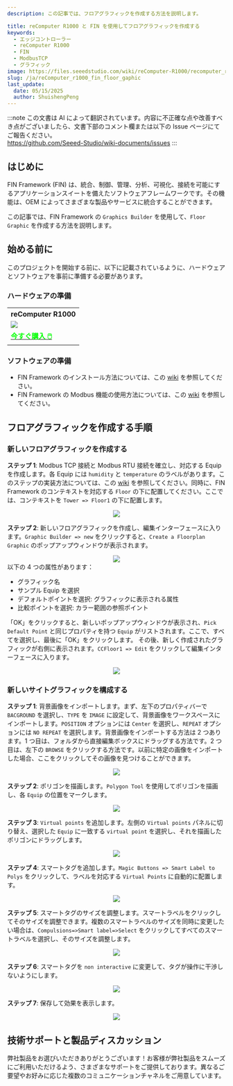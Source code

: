 ```yaml
---
description: この記事では、フロアグラフィックを作成する方法を説明します。

title: reComputer R1000 と FIN を使用してフロアグラフィックを作成する
keywords:
  - エッジコントローラー
  - reComputer R1000
  - FIN
  - ModbusTCP
  - グラフィック
image: https://files.seeedstudio.com/wiki/reComputer-R1000/recomputer_r_images/01.png
slug: /ja/reComputer_r1000_fin_floor_gaphic
last_update:
  date: 05/15/2025
  author: ShuishengPeng
---
```

:::note
この文書は AI によって翻訳されています。内容に不正確な点や改善すべき点がございましたら、文書下部のコメント欄または以下の Issue ページにてご報告ください。  
https://github.com/Seeed-Studio/wiki-documents/issues
:::

## はじめに
FIN Framework (FIN) は、統合、制御、管理、分析、可視化、接続を可能にするアプリケーションスイートを備えたソフトウェアフレームワークです。その機能は、OEM によってさまざまな製品やサービスに統合することができます。

この記事では、FIN Framework の `Graphics Builder` を使用して、`Floor Graphic` を作成する方法を説明します。

## 始める前に

このプロジェクトを開始する前に、以下に記載されているように、ハードウェアとソフトウェアを事前に準備する必要があります。

### ハードウェアの準備

<div class="table-center">
	<table class="table-nobg">
    <tr class="table-trnobg">
      <th class="table-trnobg">reComputer R1000</th>
		</tr>
    <tr class="table-trnobg"></tr>
		<tr class="table-trnobg">
			<td class="table-trnobg"><div style={{textAlign:'center'}}><img src="https://files.seeedstudio.com/wiki/reComputer-R1000/recomputer_r_images/01.png" style={{width:300, height:'auto'}}/></div></td>
		</tr>
    <tr class="table-trnobg"></tr>
		<tr class="table-trnobg">
			<td class="table-trnobg"><div class="get_one_now_container" style={{textAlign: 'center'}}><a class="get_one_now_item" href="https://www.seeedstudio.com/reComputer-R1025-10-p-5895.html">
              <strong><span><font color={'FFFFFF'} size={"4"}> 今すぐ購入 🖱️</font></span></strong>
          </a></div></td>
        </tr>
    </table>
    </div>

### ソフトウェアの準備
* FIN Framework のインストール方法については、この [wiki](https://wiki.seeedstudio.com/ja/reComputer_r1000_install_fin/) を参照してください。
* FIN Framework の Modbus 機能の使用方法については、この [wiki](https://wiki.seeedstudio.com/ja/reComputer_r1000_fin_modbus_tcp_and_rtu/) を参照してください。

## フロアグラフィックを作成する手順
### 新しいフロアグラフィックを作成する
**ステップ 1**: Modbus TCP 接続と Modbus RTU 接続を確立し、対応する Equip を作成します。各 Equip には `humidity` と `temperature` のラベルがあります。このステップの実装方法については、この [wiki](https://wiki.seeedstudio.com/ja/reComputer_r1000_fin_modbus_tcp_and_rtu/) を参照してください。同時に、FIN Framework のコンテキストを対応する `Floor` の下に配置してください。ここでは、コンテキストを `Tower => Floor1` の下に配置します。

<center><img width={600} src="https://files.seeedstudio.com/wiki/reComputer-R1000/fin/Floor_sit_path_and_equip.png" /></center>

**ステップ 2**: 新しいフロアグラフィックを作成し、編集インターフェースに入ります。`Graphic Builder => new` をクリックすると、`Create a Floorplan Graphic` のポップアップウィンドウが表示されます。

<center><img width={600} src="https://files.seeedstudio.com/wiki/reComputer-R1000/fin/Floor_sit_new_floor_graphic.png" /></center>
以下の 4 つの属性があります：

  - グラフィック名
  - サンプル Equip を選択
  - デフォルトポイントを選択: グラフィックに表示される属性
  - 比較ポイントを選択: カラー範囲の参照ポイント

「OK」をクリックすると、新しいポップアップウィンドウが表示され、`Pick Default Point` と同じプロパティを持つ `Equip` がリストされます。ここで、すべてを選択し、最後に「OK」をクリックします。
その後、新しく作成されたグラフィックが右側に表示されます。`CCFloor1 => Edit` をクリックして編集インターフェースに入ります。

<center><img width={600} src="https://files.seeedstudio.com/wiki/reComputer-R1000/fin/Floor_graphic_1.gif" /></center>

### 新しいサイトグラフィックを構成する

**ステップ 1**: 背景画像をインポートします。まず、左下のプロパティバーで `BACGROUND` を選択し、`TYPE` を `IMAGE` に設定して、背景画像をワークスペースにインポートします。`POSITION` オプションには `Center` を選択し、`REPEAT` オプションには `NO REPEAT` を選択します。背景画像をインポートする方法は 2 つあります。1 つ目は、フォルダから直接編集ボックスにドラッグする方法です。2 つ目は、左下の `BROWSE` をクリックする方法です。以前に特定の画像をインポートした場合、ここをクリックしてその画像を見つけることができます。

<center><img width={600} src="https://files.seeedstudio.com/wiki/reComputer-R1000/fin/Floor_graphic_2.gif" /></center>

**ステップ 2**: ポリゴンを描画します。`Polygon Tool` を使用してポリゴンを描画し、各 `Equip` の位置をマークします。

<center><img width={600} src="https://files.seeedstudio.com/wiki/reComputer-R1000/fin/Floor_graphic_3.gif" /></center>

**ステップ 3**: `Virtual points` を追加します。左側の `Virtual points` パネルに切り替え、選択した `Equip` に一致する `virtual point` を選択し、それを描画したポリゴンにドラッグします。

<center><img width={600} src="https://files.seeedstudio.com/wiki/reComputer-R1000/fin/Floor_graphic_4.gif" /></center>

**ステップ 4**: スマートタグを追加します。`Magic Buttons => Smart Label to Polys` をクリックして、ラベルを対応する `Virtual Points` に自動的に配置します。

<center><img width={600} src="https://files.seeedstudio.com/wiki/reComputer-R1000/fin/Floor_graphic_5.gif" /></center>

**ステップ 5**: スマートタグのサイズを調整します。スマートラベルをクリックしてそのサイズを調整できます。複数のスマートラベルのサイズを同時に変更したい場合は、`Compulsions=>Smart label=>Select` をクリックしてすべてのスマートラベルを選択し、そのサイズを調整します。

<center><img width={600} src="https://files.seeedstudio.com/wiki/reComputer-R1000/fin/Floor_graphic_6.gif" /></center>

**ステップ 6**: スマートタグを `non interactive` に変更して、タグが操作に干渉しないようにします。

<center><img width={600} src="https://files.seeedstudio.com/wiki/reComputer-R1000/fin/Floor_graphic_7.gif" /></center>

**ステップ 7**: 保存して効果を表示します。

<center><img width={600} src="https://files.seeedstudio.com/wiki/reComputer-R1000/fin/Floor_graphic_8.gif" /></center>

## 技術サポートと製品ディスカッション

弊社製品をお選びいただきありがとうございます！お客様が弊社製品をスムーズにご利用いただけるよう、さまざまなサポートをご提供しております。異なるご要望やお好みに応じた複数のコミュニケーションチャネルをご用意しています。

<div class="button_tech_support_container">
<a href="https://forum.seeedstudio.com/" class="button_forum"></a> 
<a href="https://www.seeedstudio.com/contacts" class="button_email"></a>
</div>

<div class="button_tech_support_container">
<a href="https://discord.gg/eWkprNDMU7" class="button_discord"></a> 
<a href="https://github.com/Seeed-Studio/wiki-documents/discussions/69" class="button_discussion"></a>
</div>